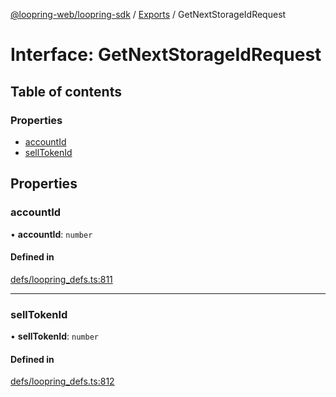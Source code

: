 [@loopring-web/loopring-sdk](../README.md) / [Exports](../modules.md) / GetNextStorageIdRequest

# Interface: GetNextStorageIdRequest

## Table of contents

### Properties

- [accountId](GetNextStorageIdRequest.md#accountid)
- [sellTokenId](GetNextStorageIdRequest.md#selltokenid)

## Properties

### accountId

• **accountId**: `number`

#### Defined in

[defs/loopring_defs.ts:811](https://github.com/Loopring/loopring_sdk/blob/18accaa/src/defs/loopring_defs.ts#L811)

___

### sellTokenId

• **sellTokenId**: `number`

#### Defined in

[defs/loopring_defs.ts:812](https://github.com/Loopring/loopring_sdk/blob/18accaa/src/defs/loopring_defs.ts#L812)

